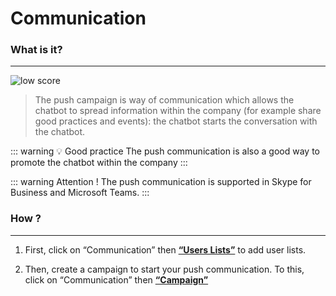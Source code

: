 # Communication

### What is it?
---
<div class="image_center">
  <img :src="$withBase('/assets/img/en/communication/communication1.png')" alt="low score">
</div>



>The push campaign is way of communication which allows the chatbot to spread information within the company (for example share good practices and events):
the chatbot starts the conversation with the chatbot.  
  

::: warning 💡 Good practice
The push communication is also a good way to promote the chatbot within the company
:::

::: warning Attention !
The push communication is supported in Skype for Business and Microsoft Teams.
:::

### How ?
---

1) First, click on “Communication” then [**“Users Lists”**](/en/articles/communication/user_lists.html) to add user lists.

2) Then, create a campaign to start your push communication. To this, click
on “Communication” then [**“Campaign”**](/en/articles/communication/campaign.html)


